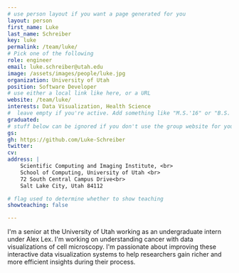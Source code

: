 ```yaml
---
# use person layout if you want a page generated for you
layout: person
first_name: Luke
last_name: Schreiber
key: luke
permalink: /team/luke/
# Pick one of the following
role: engineer
email: luke.schreiber@utah.edu
image: /assets/images/people/luke.jpg
organization: University of Utah
position: Software Developer
# use either a local link like here, or a URL
website: /team/luke/
interests: Data Visualization, Health Science
#  leave empty if you're active. Add something like "M.S.'16" or "B.S.'17" if you got a degree while at VDL. Add "N" if you left VDS before you got a degree.
graduated:
# stuff below can be ignored if you don't use the group website for your private website
gs:
gh: https://github.com/Luke-Schreiber
twitter: 
cv:
address: |
    Scientific Computing and Imaging Institute, <br>
    School of Computing, University of Utah <br>
    72 South Central Campus Drive<br>
    Salt Lake City, Utah 84112

# flag used to determine whether to show teaching
showteaching: false

---
```


I'm a senior at the University of Utah working as an undergraduate intern under Alex Lex. I'm working on understanding cancer with data visualizations of cell microscopy. I'm passionate about improving these interactive data visualization systems to help researchers gain richer and more efficient insights during their process.